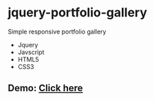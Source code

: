 # jquery-portfolio-gallery
Simple responsive portfolio gallery

- Jquery
- Javscript
- HTML5
- CSS3

## Demo: [Click here](http://damianpodraza.com/projects/jQuery/simplePortfolioGallery/index.html)
